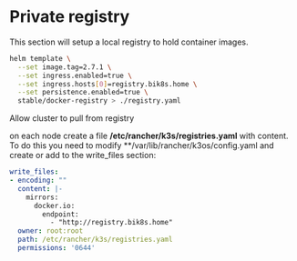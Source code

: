 # Private registry

This section will setup a local registry to hold container images.

```bash
helm template \
  --set image.tag=2.7.1 \
  --set ingress.enabled=true \
  --set ingress.hosts[0]=registry.bik8s.home \
  --set persistence.enabled=true \
  stable/docker-registry > ./registry.yaml
```

Allow cluster to pull from registry

on each node create a file **/etc/rancher/k3s/registries.yaml** with content.  To do this you need to modify **/var/lib/rancher/k3os/config.yaml and create or add to the write_files section:

```yaml
write_files:
- encoding: ""
  content: |-
    mirrors:
      docker.io:
        endpoint:
          - "http://registry.bik8s.home"
  owner: root:root
  path: /etc/rancher/k3s/registries.yaml
  permissions: '0644'
```
